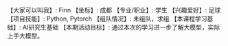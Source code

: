 【大家可以叫我】: Finn
【坐标】: 成都
【专业/职业】: 学生
【兴趣爱好】: 足球
【项目技能】: Python, Pytorch
【组队情况】: 未组队，求组
【本课程学习基础】: AI研究生基础
【本期活动目标】: 通过本次的学习进一步了解大模型，实际上手大模型。